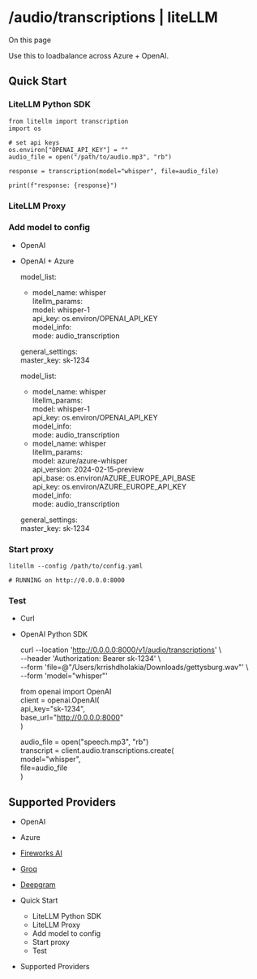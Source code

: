 # /audio/transcriptions | liteLLM

On this page

Use this to loadbalance across Azure + OpenAI.

## Quick Start​

### LiteLLM Python SDK​
    
    
    from litellm import transcription  
    import os   
      
    # set api keys   
    os.environ["OPENAI_API_KEY"] = ""  
    audio_file = open("/path/to/audio.mp3", "rb")  
      
    response = transcription(model="whisper", file=audio_file)  
      
    print(f"response: {response}")  
    

### LiteLLM Proxy​

### Add model to config​

  * OpenAI
  * OpenAI + Azure

    
    
    model_list:  
    - model_name: whisper  
      litellm_params:  
        model: whisper-1  
        api_key: os.environ/OPENAI_API_KEY  
      model_info:  
        mode: audio_transcription  
          
    general_settings:  
      master_key: sk-1234  
    
    
    
    model_list:  
    - model_name: whisper  
      litellm_params:  
        model: whisper-1  
        api_key: os.environ/OPENAI_API_KEY  
      model_info:  
        mode: audio_transcription  
    - model_name: whisper  
      litellm_params:  
        model: azure/azure-whisper  
        api_version: 2024-02-15-preview  
        api_base: os.environ/AZURE_EUROPE_API_BASE  
        api_key: os.environ/AZURE_EUROPE_API_KEY  
      model_info:  
        mode: audio_transcription  
      
    general_settings:  
      master_key: sk-1234  
    

### Start proxy​
    
    
    litellm --config /path/to/config.yaml   
      
    # RUNNING on http://0.0.0.0:8000  
    

### Test​

  * Curl
  * OpenAI Python SDK

    
    
    curl --location 'http://0.0.0.0:8000/v1/audio/transcriptions' \  
    --header 'Authorization: Bearer sk-1234' \  
    --form 'file=@"/Users/krrishdholakia/Downloads/gettysburg.wav"' \  
    --form 'model="whisper"'  
    
    
    
    from openai import OpenAI  
    client = openai.OpenAI(  
        api_key="sk-1234",  
        base_url="http://0.0.0.0:8000"  
    )  
      
      
    audio_file = open("speech.mp3", "rb")  
    transcript = client.audio.transcriptions.create(  
      model="whisper",  
      file=audio_file  
    )  
    

## Supported Providers​

  * OpenAI
  * Azure
  * [Fireworks AI](/docs/providers/fireworks_ai#audio-transcription)
  * [Groq](/docs/providers/groq#speech-to-text---whisper)
  * [Deepgram](/docs/providers/deepgram)

  * Quick Start
    * LiteLLM Python SDK
    * LiteLLM Proxy
    * Add model to config
    * Start proxy
    * Test
  * Supported Providers